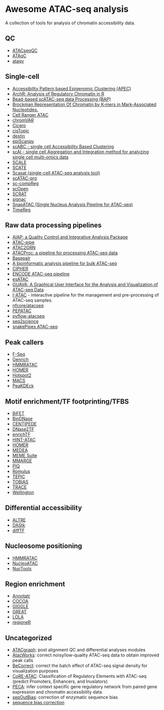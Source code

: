 # Awesome ATAC-seq analysis

A collection of tools for analysis of chromatin accessibility data.

## QC

- [ATACseqQC](https://bioconductor.org/packages/release/bioc/html/ATACseqQC.html)
- [ATAqC](https://github.com/kundajelab/ataqc)
- [ataqv](https://github.com/ParkerLab/ataqv)

## Single-cell

- [Accessibility Pattern based Epigenomic Clustering (APEC)](https://github.com/QuKunLab/APEC)
- [ArchR: Analysis of Regulatory Chromatin in R](https://github.com/GreenleafLab/ArchR)
- [Bead-based scATAC-seq data Processing (BAP)](https://github.com/caleblareau/bap)
- [Brockman Representation Of Chromatin by K-mers in Mark-Associated Nucleotides.](https://carldeboer.github.io/brockman.html)
- [Cell Ranger ATAC](https://support.10xgenomics.com/single-cell-atac/software/pipelines/latest/what-is-cell-ranger-atac)
- [chromVAR](https://github.com/GreenleafLab/chromVAR)
- [Cicero](https://cole-trapnell-lab.github.io/cicero-release/)
- [cisTopic](https://github.com/aertslab/cisTopic)
- [destin](https://github.com/urrutiag/destin)
- [epiScanpy](https://github.com/colomemaria/epiScanpy)
- [scABC - single cell Accessibility Based Clustering](https://github.com/SUwonglab/scABC)
- [scAI - single cell Aggregation and Integration method for analyzing single cell multi-omics data](https://github.com/amsszlh/scAI)
- [SCALE](https://github.com/jsxlei/SCALE)
- [SCATE](https://github.com/zji90/SCATE)
- [Scasat (single-cell ATAC-seq analysis tool)](https://github.com/ManchesterBioinference/Scasat)
- [scATAC-pro](https://www.biorxiv.org/content/10.1101/824326v1.abstract)
- [sc-compReg](https://github.com/SUwonglab/sc-compReg)
- [scOpen](https://www.biorxiv.org/content/10.1101/865931v1.abstract)
- [SCRAT](https://zhiji.shinyapps.io/scrat/)
- [signac](https://satijalab.org/signac/)
- [SnapATAC (Single Nucleus Analysis Pipeline for ATAC-seq)](https://github.com/r3fang/SnapATAC)
- [TimeReg](https://github.com/SUwonglab/TimeReg)

## Raw data processing pipelines

- [AIAP: a Quality Control and Integrative Analysis Package](https://github.com/Zhang-lab/ATAC-seq_QC_analysis)
- [ATAC-pipe](https://academic.oup.com/bib/article/20/5/1934/5047123)
- [ATAC2GRN](https://github.com/ChioriniLab/ATAC2GRN)
- [ATACProc: a pipeline for processing ATAC-seq data](https://github.com/ay-lab/ATACProc)
- [Basepair](https://www.basepairtech.com/analysis/atac-seq/) 
- [A bioinformatic analysis pipeline for bulk ATAC-seq](https://github.com/shengyongniu/bulk_ATAC_seq)
- [CIPHER](https://github.com/c-guzman/cipher-workflow-platform)
- [ENCODE ATAC-seq pipeline](https://github.com/ENCODE-DCC/atac-seq-pipeline)
- [esATAC](https://www.bioconductor.org/packages/release/bioc/html/esATAC.html)
- [GUAVA: A Graphical User Interface for the Analysis and Visualization of ATAC-seq Data](https://github.com/MayurDivate/GUAVA)
- [I-ATAC](https://www.jax.org/research-and-faculty/resources/i-atac#) - interactive pipeline for the management and pre-processing of ATAC-seq samples.
- [nfcore/atacseq](https://github.com/nf-core/atacseq)
- [PEPATAC](http://pepatac.databio.org/en/latest/)
- [pyflow-atacseq](https://github.com/crazyhottommy/pyflow-ATACseq)
- [seq2science](https://github.com/vanheeringen-lab/seq2science)
- [snakePipes ATAC-seq](https://snakepipes.readthedocs.io/en/latest/content/workflows/ATAC-seq.html)

## Peak callers

- [F-Seq](http://fureylab.web.unc.edu/software/fseq/)
- [Genrich](https://github.com/jsh58/Genrich)
- [HMMRATAC](https://github.com/LiuLabUB/HMMRATAC)
- [HOMER](http://homer.ucsd.edu/homer/)
- [Hotspot2](https://github.com/Altius/hotspot2)
- [MACS](https://github.com/taoliu/MACS)
- [PeaKDEck](https://www.ccmp.ox.ac.uk/peakdeck)

## Motif enrichment/TF footprinting/TFBS

- [BiFET](https://github.com/UcarLab/BiFET)
- [BinDNase](https://research.cs.aalto.fi/csb/software/index.shtml)
- [CENTIPEDE](http://centipede.uchicago.edu/)
- [DNase2TF](https://sourceforge.net/projects/dnase2tfr/)
- [enrichTF](https://www.bioconductor.org/packages/release/bioc/html/enrichTF.html)
- [HINT-ATAC](https://link.springer.com/article/10.1186/s13059-019-1642-2)
- [HOMER](http://homer.ucsd.edu/homer/)
- [MEDEA](https://github.com/BulykLab/MEDEA)
- [MEME Suite](http://meme-suite.org/)
- [MMARGE](https://github.com/vlink/marge/)
- [PIQ](http://piq.csail.mit.edu/)
- [Romulus](https://github.com/ajank/Romulus)
- [TEPIC](https://github.com/schulzlab/TEPIC)
- [TOBIAS](https://github.com/loosolab/TOBIAS)
- [TRACE](https://www.biorxiv.org/content/10.1101/801001v1.abstract)
- [Wellington](https://github.com/jpiper/pyDNase)

## Differential accessibility

- [ALTRE](https://mathelab.github.io/ALTRE/)
- [DAStk](https://github.com/Dowell-Lab/DAStk)
- [diffTF](https://difftf.readthedocs.io/en/latest/)

## Nucleosome positioning

- [HMMRATAC](https://academic.oup.com/nar/article/47/16/e91/5519166)
- [NucleoATAC](https://nucleoatac.readthedocs.io/en/latest/)
- [NucTools](https://link.springer.com/article/10.1186/s12864-017-3580-2)

## Region enrichment

- [Annotatr](https://bioconductor.org/packages/release/bioc/html/annotatr.html)
- [COCOA](http://code.databio.org/COCOA/index.html)
- [GIGGLE](https://github.com/ryanlayer/giggle)
- [GREAT](http://great.stanford.edu/public/html/)
- [LOLA](https://github.com/nsheff/LOLA)
- [regioneR](http://bioconductor.org/packages/release/bioc/html/regioneR.html)

## Uncategorized

- [ATACgraph](https://github.com/RitataLU/ATACgraph): post alignment QC and differential analyses modules
- [AtacWorks](https://github.com/clara-genomics/AtacWorks): correct noisy/low-quality ATAC-seq data to obtain improved peak calls
- [BeCorrect](https://github.com/Zhang-lab/BeCorrect): correct the batch effect of ATAC-seq signal density for visualization purposes
- [CoRE-ATAC](https://github.com/UcarLab/CoRE-ATAC/): Classification of Regulatory Elements with ATAC-seq (predict Promoters, Enhancers, and Inuslators)
- [PECA](https://github.com/SUwonglab/PECA): infer context specific gene regulatory network from paired gene expression and chromatin accessibility data
- [seqOutBias](https://guertinlab.github.io/seqOutBias/): correction of enzymatic sequence bias
- [sequence bias correction](https://github.com/txje/sequence-bias-adjustment)
